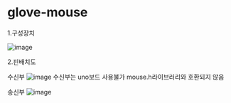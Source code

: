 # glove-mouse


1.구성장치

![image](https://user-images.githubusercontent.com/53510936/88827078-73a33780-d204-11ea-9231-0d3ecbfb5fcb.png)



2.핀배치도





수신부
![image](https://user-images.githubusercontent.com/53510936/88827408-e3b1bd80-d204-11ea-83df-f076aeed9d84.png)
수신부는 uno보드 사용불가 mouse.h라이브러리와 호환되지 않음



송신부
![image](https://user-images.githubusercontent.com/53510936/88827299-c0870e00-d204-11ea-959c-337393212a3a.png)



